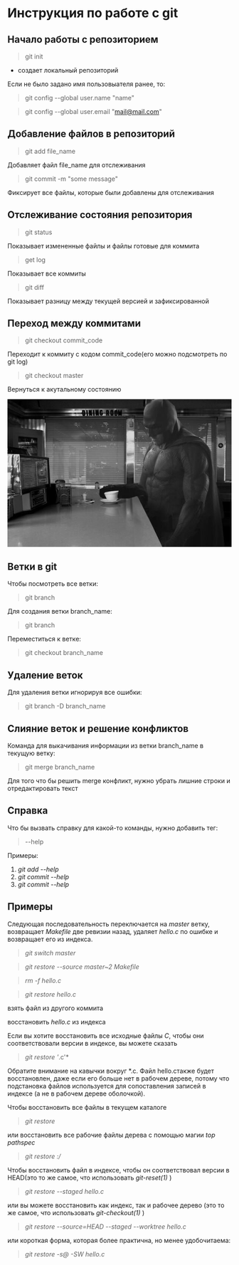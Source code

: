 # Инструкция по работе с git 

## Начало работы с репозиторием
>git init

* создает локальный репозиторий 

Если не было задано имя пользовыателя ранее, то:
>git config --global user.name "name"

>git config --global user.email  "mail@mail.com"

## Добавление файлов в репозиторий 
> git add file_name

Добавляет файл file_name для отслеживания

> git commit -m "some message"

Фиксирует все файлы, которые были добавлены для отслеживания

## Отслеживание состояния репозитория 
> git status

Показывает измененные файлы и файлы готовые для коммита
> get log

Показывает все коммиты
> git diff

Показывает разницу между текущей версией и зафиксированной 

## Переход между коммитами
> git checkout commit_code

Переходит к коммиту с кодом commit_code(его можно подсмотреть по git log)

> git checkout master

Вернуться к акутальному состоянию

![error](123.jpg)


## Ветки в git

Чтобы посмотреть все ветки:

>git branch 

Для создания ветки branch_name:

>git branch

Переместиться к ветке:

>git checkout branch_name

## Удаление веток

Для удаления ветки игнорируя все ошибки:

>git branch -D branch_name

## Слияние веток и решение конфликтов

Команда для выкачивания информации из ветки branch_name в текущую ветку:

>git merge branch_name

Для того что бы решить merge конфликт, нужно убрать лишние строки и отредактировать текст

## Справка
Что бы вызвать справку для какой-то команды, нужно добавить тег:
>--help

Примеры:

1. *git add --help*
2. *git commit --help*
3. *git commit --help*

## Примеры

Следующая последовательность переключается на *master* ветку, возвращает *Makefile* две ревизии назад, удаляет *hello.c* по ошибке и возвращает его из индекса.

>*git switch master* 

>*git restore --source master~2 Makefile*  

>*rm -f hello.c* 

>*git restore hello.c* 

взять файл из другого коммита

восстановить *hello.c* из индекса

Если вы хотите восстановить все исходные файлы *C*, чтобы они соответствовали версии в индексе, вы можете сказать

>*git restore '*.c'*

Обратите внимание на кавычки вокруг *.c. Файл hello.cтакже будет восстановлен, даже если его больше нет в рабочем дереве, потому что подстановка файлов используется для сопоставления записей в индексе (а не в рабочем дереве оболочкой).

Чтобы восстановить все файлы в текущем каталоге

>*git restore*

или восстановить все рабочие файлы дерева с помощью магии *top pathspec*

>*git restore :/*

Чтобы восстановить файл в индексе, чтобы он соответствовал версии в HEAD(это то же самое, что использовать *git-reset(1)* )

>*git restore --staged hello.c*

или вы можете восстановить как индекс, так и рабочее дерево (это то же самое, что использовать *git-checkout(1)* )

>*git restore --source=HEAD --staged --worktree hello.c*

или короткая форма, которая более практична, но менее удобочитаема:

>*git restore -s@ -SW hello.c*